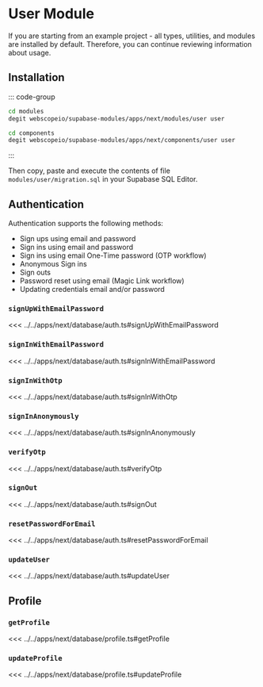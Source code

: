 # User Module

If you are starting from an example project - all types, utilities, and modules are installed by default. Therefore, you can continue reviewing information about usage.

## Installation

::: code-group

```bash [Install module]
cd modules
degit webscopeio/supabase-modules/apps/next/modules/user user
```

```bash [Install components]
cd components
degit webscopeio/supabase-modules/apps/next/components/user user
```

:::

Then copy, paste and execute the contents of file `modules/user/migration.sql` in your Supabase SQL Editor.

## Authentication

Authentication supports the following methods:

- Sign ups using email and password
- Sign ins using email and password
- Sign ins using email One-Time password (OTP workflow)
- Anonymous Sign ins
- Sign outs
- Password reset using email (Magic Link workflow)
- Updating credentials email and/or password

### `signUpWithEmailPassword`

<<< ../../apps/next/database/auth.ts#signUpWithEmailPassword

### `signInWithEmailPassword`

<<< ../../apps/next/database/auth.ts#signInWithEmailPassword

### `signInWithOtp`

<<< ../../apps/next/database/auth.ts#signInWithOtp

### `signInAnonymously`

<<< ../../apps/next/database/auth.ts#signInAnonymously

### `verifyOtp`

<<< ../../apps/next/database/auth.ts#verifyOtp

### `signOut`

<<< ../../apps/next/database/auth.ts#signOut

### `resetPasswordForEmail`

<<< ../../apps/next/database/auth.ts#resetPasswordForEmail

### `updateUser`

<<< ../../apps/next/database/auth.ts#updateUser

## Profile

### `getProfile`

<<< ../../apps/next/database/profile.ts#getProfile

### `updateProfile`

<<< ../../apps/next/database/profile.ts#updateProfile
